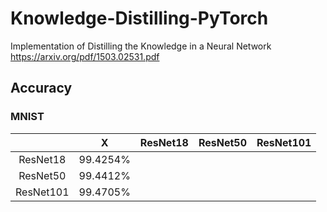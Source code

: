 # Knowledge-Distilling-PyTorch
Implementation of Distilling the Knowledge in a Neural Network https://arxiv.org/pdf/1503.02531.pdf

## Accuracy
### MNIST
|           |     X    | ResNet18 | ResNet50 | ResNet101 |
|:---------:|:--------:|:--------:|----------|-----------|
|  ResNet18 | 99.4254% |          |          |           |
|  ResNet50 | 99.4412% |          |          |           |
| ResNet101 | 99.4705% |          |          |           |